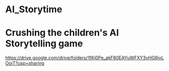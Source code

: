 # AI_Storytime
# Crushing the children's AI Storytelling game
https://drive.google.com/drive/folders/1fKj0Pe_akF80EAYuWFXY3vHG6jyLOoiT?usp=sharing
